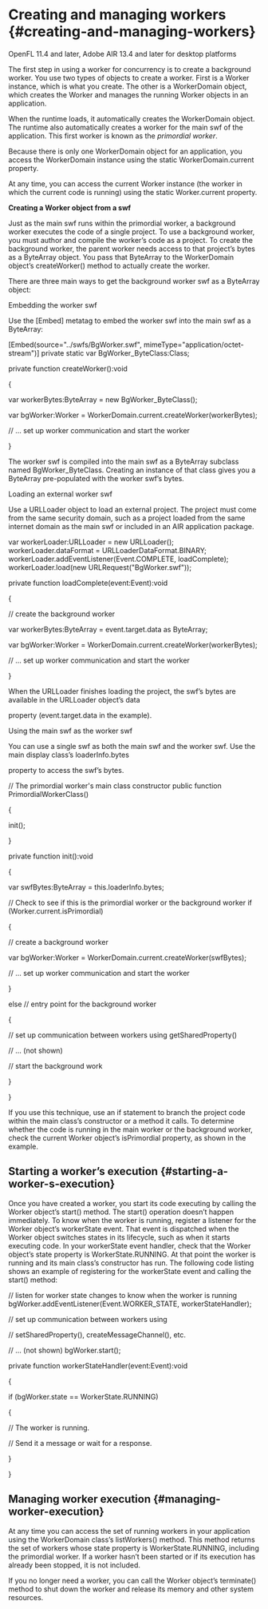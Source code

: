 # Creating and managing workers {#creating-and-managing-workers}

OpenFL 11.4 and later, Adobe AIR 13.4 and later for desktop platforms

The first step in using a worker for concurrency is to create a background worker. You use two types of objects to create a worker. First is a Worker instance, which is what you create. The other is a WorkerDomain object, which creates the Worker and manages the running Worker objects in an application.

When the runtime loads, it automatically creates the WorkerDomain object. The runtime also automatically creates a worker for the main swf of the application. This first worker is known as the _primordial worker_.

Because there is only one WorkerDomain object for an application, you access the WorkerDomain instance using the static WorkerDomain.current property.

At any time, you can access the current Worker instance (the worker in which the current code is running) using the static Worker.current property.

**Creating a Worker object from a swf**

Just as the main swf runs within the primordial worker, a background worker executes the code of a single project. To use a background worker, you must author and compile the worker’s code as a project. To create the background worker, the parent worker needs access to that project’s bytes as a ByteArray object. You pass that ByteArray to the WorkerDomain object’s createWorker() method to actually create the worker.

There are three main ways to get the background worker swf as a ByteArray object:

Embedding the worker swf

Use the [Embed] metatag to embed the worker swf into the main swf as a ByteArray:

[Embed(source=&quot;../swfs/BgWorker.swf&quot;, mimeType=&quot;application/octet-stream&quot;)] private static var BgWorker_ByteClass:Class;

private function createWorker():void

{

var workerBytes:ByteArray = new BgWorker_ByteClass();

var bgWorker:Worker = WorkerDomain.current.createWorker(workerBytes);

// ... set up worker communication and start the worker

}

The worker swf is compiled into the main swf as a ByteArray subclass named BgWorker_ByteClass. Creating an instance of that class gives you a ByteArray pre-populated with the worker swf’s bytes.

Loading an external worker swf

Use a URLLoader object to load an external project. The project must come from the same security domain, such as a project loaded from the same internet domain as the main swf or included in an AIR application package.

var workerLoader:URLLoader = new URLLoader(); workerLoader.dataFormat = URLLoaderDataFormat.BINARY; workerLoader.addEventListener(Event.COMPLETE, loadComplete); workerLoader.load(new URLRequest(&quot;BgWorker.swf&quot;));

private function loadComplete(event:Event):void

{

// create the background worker

var workerBytes:ByteArray = event.target.data as ByteArray;

var bgWorker:Worker = WorkerDomain.current.createWorker(workerBytes);

// ... set up worker communication and start the worker

}

When the URLLoader finishes loading the project, the swf’s bytes are available in the URLLoader object’s data

property (event.target.data in the example).

Using the main swf as the worker swf

You can use a single swf as both the main swf and the worker swf. Use the main display class’s loaderInfo.bytes

property to access the swf’s bytes.

// The primordial worker&#039;s main class constructor public function PrimordialWorkerClass()

{

init();

}

private function init():void

{

var swfBytes:ByteArray = this.loaderInfo.bytes;

// Check to see if this is the primordial worker or the background worker if (Worker.current.isPrimordial)

{

// create a background worker

var bgWorker:Worker = WorkerDomain.current.createWorker(swfBytes);

// ... set up worker communication and start the worker

}

else // entry point for the background worker

{

// set up communication between workers using getSharedProperty()

// ... (not shown)

// start the background work

}

}

If you use this technique, use an if statement to branch the project code within the main class’s constructor or a method it calls. To determine whether the code is running in the main worker or the background worker, check the current Worker object’s isPrimordial property, as shown in the example.

## Starting a worker’s execution {#starting-a-worker-s-execution}

Once you have created a worker, you start its code executing by calling the Worker object’s start() method. The start() operation doesn’t happen immediately. To know when the worker is running, register a listener for the Worker object’s workerState event. That event is dispatched when the Worker object switches states in its lifecycle, such as when it starts executing code. In your workerState event handler, check that the Worker object’s state property is WorkerState.RUNNING. At that point the worker is running and its main class’s constructor has run. The following code listing shows an example of registering for the workerState event and calling the start() method:

// listen for worker state changes to know when the worker is running bgWorker.addEventListener(Event.WORKER_STATE, workerStateHandler);

// set up communication between workers using

// setSharedProperty(), createMessageChannel(), etc.

// ... (not shown) bgWorker.start();

private function workerStateHandler(event:Event):void

{

if (bgWorker.state == WorkerState.RUNNING)

{

// The worker is running.

// Send it a message or wait for a response.

}

}

## Managing worker execution {#managing-worker-execution}

At any time you can access the set of running workers in your application using the WorkerDomain class’s listWorkers() method. This method returns the set of workers whose state property is WorkerState.RUNNING, including the primordial worker. If a worker hasn’t been started or if its execution has already been stopped, it is not included.

If you no longer need a worker, you can call the Worker object’s terminate() method to shut down the worker and release its memory and other system resources.